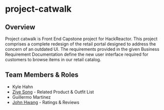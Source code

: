 # project-catwalk

## Overview
Project catwalk is Front End Capstone project for HackReactor. This project comprises a complete redesign of the retail portal designed to address the concern of an outdated UI. The requirements provided in the given Business Requirement Documentation define the new user interface required for customers to browse items in our retail catalog.

## Team Members & Roles
- Kyle Hahn
- [Ziye Song](https://github.com/ZiyeS123) - Related Product & Outfit List
- Guillermo Martinez
- [John Hwang](https://github.com/johnjhwang) - Ratings & Reviews





